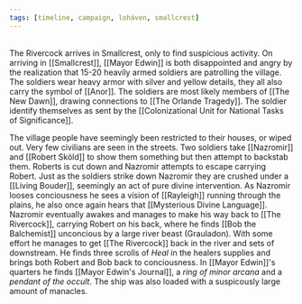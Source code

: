 ```yaml
---
tags: [timeline, campaign, loháven, smallcrest]
---
```

<span  
class='ob-timelines'  
data-date='1344-01-16'  
data-title='Smallcrest encounter'  
data-class='orange'  
data-img = 'Images/smallcrest.jpg'  
data-type='range'>  
The Rivercock arrives in Smallcrest, only to find suspicious activity.
</span>
On arriving in [[Smallcrest]], [[Mayor Edwin]] is both disappointed and angry by the realization that 15-20 heavily armed soldiers are patrolling the village. The soldiers wear heavy armor with silver and yellow details, they all also carry the symbol of [[Anor]]. The soldiers are most likely members of [[The New Dawn]], drawing connections to [[The Orlande Tragedy]]. The soldier identify themselves as sent by the [[Colonizational Unit for National Tasks of Significance]]. 

The village people have seemingly been restricted to their houses, or wiped out. Very few civilians are seen in the streets. Two soldiers take [[Nazromir]] and [[Robert Sköld]] to show them something but then attempt to backstab them. Roberts is cut down and Nazromir attempts to escape carrying Robert. Just as the soldiers strike down Nazromir they are crushed under a [[Living Bouder]], seemingly an act of pure divine intervention. As Nazromir looses conciousness he sees a vision of [[Rayleigh]] running through the plains, he also once again hears that [[Mysterious Divine Language]]. Nazromir eventually awakes and manages to make his way back to [[The Rivercock]], carrying Robert on his back, where he finds [[Bob the Balchemist]] unconcious by a large river beast (Grauladon). With some effort he manages to get [[The Rivercock]] back in the river and sets of downstream. He finds three scrolls of *Heal* in the healers supplies and brings both Robert and Bob back to conciousness. In [[Mayor Edwin]]'s quarters he finds [[Mayor Edwin's Journal]], a *ring of minor arcana* and a *pendant of the occult*. The ship was also loaded with a suspicously large amount of manacles. 